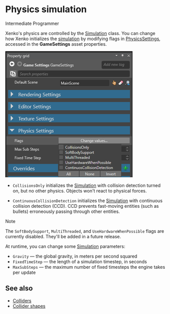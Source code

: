 # Physics simulation

<span class="label label-doc-level">Intermediate</span>
<span class="label label-doc-audience">Programmer</span>

Xenko's physics are controlled by the [Simulation](xref:SiliconStudio.Xenko.Physics.Simulation) class. You can change how Xenko initializes the [simulation](xref:SiliconStudio.Xenko.Physics.Simulation) by modifying flags in [PhysicsSettings](xref:SiliconStudio.Xenko.Physics.PhysicsSettings), accessed in the **GameSettings** asset properties.

![Physics Settings](media/physics-settings.png)

* `CollisionsOnly` initializes the [Simulation](xref:SiliconStudio.Xenko.Physics.Simulation) with collision detection turned on, but no other physics. Objects won't react to physical forces.

* `ContinuousCollisionDetection` initializes the [Simulation](xref:SiliconStudio.Xenko.Physics.Simulation) with continuous collision detection (CCD). CCD prevents fast-moving entities (such as bullets) erroneously passing through other entities.

> [!Note] 
> The ``SoftBodySupport``, ``MultiThreaded``, and ``UseHardwareWhenPossible`` flags are currently disabled. They'll be added in a future release.

At runtime, you can change some [Simulation](xref:SiliconStudio.Xenko.Physics.Simulation) parameters:

* `Gravity` — the global gravity, in meters per second squared
* `FixedTimeStep` — the length of a simulation timestep, in seconds
* `MaxSubSteps` — the maximum number of fixed timesteps the engine takes per update

## See also
* [Colliders](colliders.md)
* [Collider shapes](collider-shapes.md)